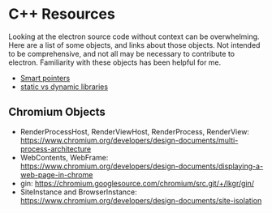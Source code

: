 # C++ Resources

Looking at the electron source code without context can be overwhelming. Here are a list of some objects, and links about those objects. Not intended to be comprehensive, and not all may be necessary to contribute to electron. Familiarity with these objects has been helpful for me.

* [Smart pointers](https://www.chromium.org/developers/smart-pointer-guidelines)
* [static vs dynamic libraries](https://medium.com/@StueyGK/static-libraries-vs-dynamic-libraries-af78f0b5f1e4)

## Chromium Objects

* RenderProcessHost, RenderViewHost, RenderProcess, RenderView: https://www.chromium.org/developers/design-documents/multi-process-architecture
* WebContents, WebFrame: https://www.chromium.org/developers/design-documents/displaying-a-web-page-in-chrome
* gin: https://chromium.googlesource.com/chromium/src.git/+/lkgr/gin/
* SiteInstance and BrowserInstance: https://www.chromium.org/developers/design-documents/site-isolation
